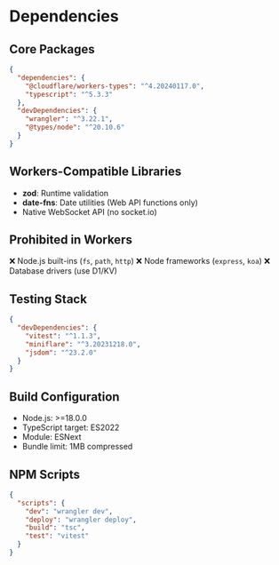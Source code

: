 # Dependencies

## Core Packages
```json
{
  "dependencies": {
    "@cloudflare/workers-types": "^4.20240117.0",
    "typescript": "^5.3.3"
  },
  "devDependencies": {
    "wrangler": "^3.22.1",
    "@types/node": "^20.10.6"
  }
}
```

## Workers-Compatible Libraries
- **zod**: Runtime validation
- **date-fns**: Date utilities (Web API functions only)
- Native WebSocket API (no socket.io)

## Prohibited in Workers
❌ Node.js built-ins (`fs`, `path`, `http`)
❌ Node frameworks (`express`, `koa`)
❌ Database drivers (use D1/KV)

## Testing Stack
```json
{
  "devDependencies": {
    "vitest": "^1.1.3",
    "miniflare": "^3.20231218.0",
    "jsdom": "^23.2.0"
  }
}
```

## Build Configuration
- Node.js: >=18.0.0
- TypeScript target: ES2022
- Module: ESNext
- Bundle limit: 1MB compressed

## NPM Scripts
```json
{
  "scripts": {
    "dev": "wrangler dev",
    "deploy": "wrangler deploy",
    "build": "tsc",
    "test": "vitest"
  }
}